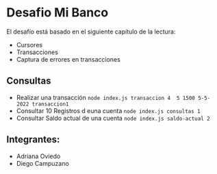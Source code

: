 # Desafio Mi Banco
El desafío está basado en el siguiente capítulo de la lectura:
- Cursores
- Transacciones
- Captura de errores en transacciones
## Consultas
- Realizar una transacción
`node index.js transaccion 4  5 1500 5-5-2022 transaccion1`
- Consultar 10 Registros d euna cuenta
`node index.js consultas 1`
- Consultar Saldo actual de una cuenta
`node index.js saldo-actual 2`
## Integrantes:
- Adriana Oviedo
- Diego Campuzano
